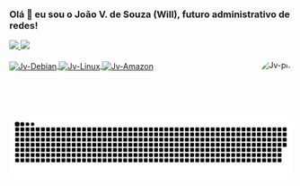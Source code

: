 ### Olá 👋 eu sou o João V. de Souza (Will), futuro administrativo de redes!

<div align="left">
  <a href="https://github.com/jvwill">
  <img height="170em" src="https://github-readme-stats.vercel.app/api?username=jvwill&show_icons=true&icon_color=00BFFF&border_color=000000&theme=radical&include_all_commits=true&count_private=true&border_radius=20"/>
  <img height="130em" src="https://github-readme-stats.vercel.app/api/top-langs/?username=jvwill&layout=compact&langs_count=7&theme=radical&icon_color=00BFFF&border_color=000000&border_radius=20"/>
</div>
  <div style="display: inline_block"><br>
        <img align="center" alt="Jv-Debian" height="50" width="50" src="https://cdn.jsdelivr.net/gh/devicons/devicon/icons/debian/debian-plain.svg">
        <img align="center" alt="Jv-Linux" height="50" width="50" src="https://cdn.jsdelivr.net/gh/devicons/devicon/icons/linux/linux-original.svg">
        <img align="center" alt="Jv-Amazon" height="50" width="50" src="https://cdn.jsdelivr.net/gh/devicons/devicon/icons/amazonwebservices/amazonwebservices-original.svg">
       <img align="right" alt="Jv-pic" height="100" style="border-radius:50px;" src="https://avatars.githubusercontent.com/u/61891017?v=4">
</div>
  
  ##
  
![Snake animation](https://github.com/jvwill/jvwill/blob/output/github-contribution-grid-snake.svg)

  <!-- 
  
   Backup de codigos e informações futuras

   <img align="center" alt="Jv-Debian" height="50" width="50" src="https://cdn.jsdelivr.net/gh/devicons/devicon/icons/debian/debian-plain.svg">
   <img align="center" alt="Jv-Linux" height="50" width="50" src="https://cdn.jsdelivr.net/gh/devicons/devicon/icons/linux/linux-original.svg">
   <img align="center" alt="Jv-Amazon" height="50" width="50" src="https://cdn.jsdelivr.net/gh/devicons/devicon/icons/amazonwebservices/amazonwebservices-original.svg">
   <img align="center" alt="Jv-Docker" height="50" width="50" src="https://cdn.jsdelivr.net/gh/devicons/devicon/icons/docker/docker-original-wordmark.svg">
   <img align="center" alt="Jv-GoogleCloud" height="50" width="50" src="https://cdn.jsdelivr.net/gh/devicons/devicon/icons/googlecloud/googlecloud-original.svg">
   <img align="center" alt="Jv-Ubuntu" height="50" width="50" src="https://cdn.jsdelivr.net/gh/devicons/devicon/icons/ubuntu/ubuntu-plain.svg">
   <img align="center" alt="Jv-****" height="50" width="50" src="https://cdn.jsdelivr.net/gh/devicons/devicon/icons/kubernetes/kubernetes-plain.svg"> 
   
  themes: dark, radical, merko, gruvbox, tokyonight, onedark, cobalt, synthwave, highcontrast, dracula
  -->
